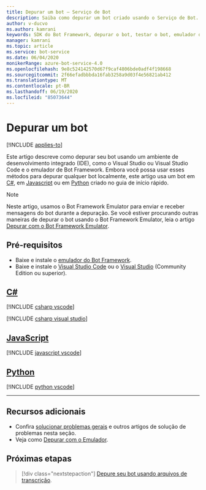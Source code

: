 ```yaml
---
title: Depurar um bot – Serviço de Bot
description: Saiba como depurar um bot criado usando o Serviço de Bot.
author: v-ducvo
ms.author: kamrani
keywords: SDK do Bot Framework, depurar o bot, testar o bot, emulador do bot, emulador
manager: kamrani
ms.topic: article
ms.service: bot-service
ms.date: 06/04/2020
monikerRange: azure-bot-service-4.0
ms.openlocfilehash: 9e8c524142570d67f9caf4806bde0adf4f198668
ms.sourcegitcommit: 2f66efadbbbda16fab3258a9d03f4e56821ab412
ms.translationtype: MT
ms.contentlocale: pt-BR
ms.lasthandoff: 06/19/2020
ms.locfileid: "85073644"
---
```

# <a name="debug-a-bot"></a>Depurar um bot

[!INCLUDE [applies-to](./includes/applies-to.md)]

Este artigo descreve como depurar seu bot usando um ambiente de desenvolvimento integrado (IDE), como o Visual Studio ou Visual Studio Code e o emulador de Bot Framework. Embora você possa usar esses métodos para depurar qualquer bot localmente, este artigo usa um bot em [C#](~/dotnet/bot-builder-dotnet-sdk-quickstart.md), em [Javascript](~/javascript/bot-builder-javascript-quickstart.md) ou em [Python](~/python/bot-builder-python-quickstart.md) criado no guia de início rápido.

> [!NOTE]
> Neste artigo, usamos o Bot Framework Emulator para enviar e receber mensagens do bot durante a depuração. Se você estiver procurando outras maneiras de depurar o bot usando o Bot Framework Emulator, leia o artigo [Depurar com o Bot Framework Emulator](https://docs.microsoft.com/azure/bot-service/bot-service-debug-emulator).

## <a name="prerequisites"></a>Pré-requisitos

- Baixe e instale o [emulador do Bot Framework](https://aka.ms/Emulator-wiki-getting-started).
- Baixe e instale o [Visual Studio Code](https://code.visualstudio.com) ou o [Visual Studio](https://www.visualstudio.com/downloads) (Community Edition ou superior).

<!-- ### Debug a JavaScript bot using command-line and emulator

To run a JavaScript bot using the command line and testing the bot with the emulator, do the following:
1. From the command line, change directory to your bot project directory.
1. Start the bot by running the command **node app.js**.
1. Start the emulator and connect to the bot's endpoint (e.g.: **http://localhost:3978/api/messages**). If this is the first time you are running
the bot then click **File > New Bot** and follow the instructions on screen. Otherwise, click **File > Open Bot** to open an existing bot.
Since this bot is running locally on your computer, you can leave the **MicrosoftAppId** and **MicrosoftAppPassword** fields blank.
For more information, see [Debug with the Emulator](bot-service-debug-emulator.md).
1. From the emulator, send your bot a message (e.g.: send the message "Hi").
1. Use the **Inspector** and **Log** panels on the right side of the emulator window to debug your bot. For example, clicking on any of the messages bubble (e.g.: the "Hi" message bubble in the screenshot below) will show you the detail of that message in the **Inspector** panel. You can use it to view requests and responses as messages are exchanged between the emulator and the bot. Alternatively, you can click on any of the linked text in the **Log** panel to view the details in the **Inspector** panel.

   ![Inspector panel on the Emulator](~/media/bot-service-debug-bot/emulator_inspector.png) -->

## <a name="c"></a>[C#](#tab/csharp)

[!INCLUDE [csharp vscode](../articles/includes/bot-service-debug-bot/csharp-vscode.md)]

[!INCLUDE [csharp visual studio](../articles/includes/bot-service-debug-bot/csharp-vs.md)]

## <a name="javascript"></a>[JavaScript](#tab/javascript)

[!INCLUDE [javascript vscode](../articles/includes/bot-service-debug-bot/js-vscode.md)]

## <a name="python"></a>[Python](#tab/python)

[!INCLUDE [python vscode](../articles/includes/bot-service-debug-bot/python-vscode.md)]

---

## <a name="additional-resources"></a>Recursos adicionais

- Confira [solucionar problemas gerais](bot-service-troubleshoot-bot-configuration.md) e outros artigos de solução de problemas nesta seção.
- Veja como [Depurar com o Emulador](bot-service-debug-emulator.md).

## <a name="next-steps"></a>Próximas etapas

> [!div class="nextstepaction"]
> [Depure seu bot usando arquivos de transcrição](v4sdk/bot-builder-debug-transcript.md).
